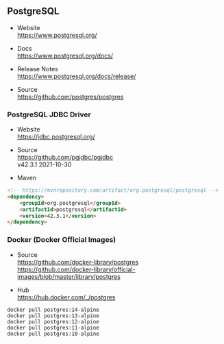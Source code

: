 
## PostgreSQL

- Website  
  https://www.postgresql.org/

- Docs  
  https://www.postgresql.org/docs/

- Release Notes  
  https://www.postgresql.org/docs/release/

- Source  
  https://github.com/postgres/postgres

### PostgreSQL JDBC Driver

- Website  
  https://jdbc.postgresql.org/

- Source  
  https://github.com/pgjdbc/pgjdbc  
  v42.3.1 2021-10-30

- Maven
```html
<!-- https://mvnrepository.com/artifact/org.postgresql/postgresql -->
<dependency>
    <groupId>org.postgresql</groupId>
    <artifactId>postgresql</artifactId>
    <version>42.3.1</version>
</dependency>
```

### Docker (Docker Official Images)

- Source  
  https://github.com/docker-library/postgres  
  https://github.com/docker-library/official-images/blob/master/library/postgres  

- Hub  
  https://hub.docker.com/_/postgres
```shell
docker pull postgres:14-alpine
docker pull postgres:13-alpine
docker pull postgres:12-alpine
docker pull postgres:11-alpine
docker pull postgres:10-alpine
```

